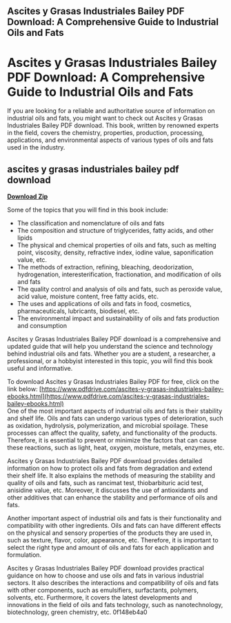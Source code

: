 ## Ascites y Grasas Industriales Bailey PDF Download: A Comprehensive Guide to Industrial Oils and Fats

  
# Ascites y Grasas Industriales Bailey PDF Download: A Comprehensive Guide to Industrial Oils and Fats
 
If you are looking for a reliable and authoritative source of information on industrial oils and fats, you might want to check out Ascites y Grasas Industriales Bailey PDF download. This book, written by renowned experts in the field, covers the chemistry, properties, production, processing, applications, and environmental aspects of various types of oils and fats used in the industry.
 
## ascites y grasas industriales bailey pdf download


[**Download Zip**](https://www.google.com/url?q=https%3A%2F%2Ftlniurl.com%2F2tLcL8&sa=D&sntz=1&usg=AOvVaw14dlx_1L8k_TS98pI5qb5W)

 
Some of the topics that you will find in this book include:
 
- The classification and nomenclature of oils and fats
- The composition and structure of triglycerides, fatty acids, and other lipids
- The physical and chemical properties of oils and fats, such as melting point, viscosity, density, refractive index, iodine value, saponification value, etc.
- The methods of extraction, refining, bleaching, deodorization, hydrogenation, interesterification, fractionation, and modification of oils and fats
- The quality control and analysis of oils and fats, such as peroxide value, acid value, moisture content, free fatty acids, etc.
- The uses and applications of oils and fats in food, cosmetics, pharmaceuticals, lubricants, biodiesel, etc.
- The environmental impact and sustainability of oils and fats production and consumption

Ascites y Grasas Industriales Bailey PDF download is a comprehensive and updated guide that will help you understand the science and technology behind industrial oils and fats. Whether you are a student, a researcher, a professional, or a hobbyist interested in this topic, you will find this book useful and informative.
 
To download Ascites y Grasas Industriales Bailey PDF for free, click on the link below:
 [https://www.pdfdrive.com/ascites-y-grasas-industriales-bailey-ebooks.html](https://www.pdfdrive.com/ascites-y-grasas-industriales-bailey-ebooks.html)  
One of the most important aspects of industrial oils and fats is their stability and shelf life. Oils and fats can undergo various types of deterioration, such as oxidation, hydrolysis, polymerization, and microbial spoilage. These processes can affect the quality, safety, and functionality of the products. Therefore, it is essential to prevent or minimize the factors that can cause these reactions, such as light, heat, oxygen, moisture, metals, enzymes, etc.
 
Ascites y Grasas Industriales Bailey PDF download provides detailed information on how to protect oils and fats from degradation and extend their shelf life. It also explains the methods of measuring the stability and quality of oils and fats, such as rancimat test, thiobarbituric acid test, anisidine value, etc. Moreover, it discusses the use of antioxidants and other additives that can enhance the stability and performance of oils and fats.
 
Another important aspect of industrial oils and fats is their functionality and compatibility with other ingredients. Oils and fats can have different effects on the physical and sensory properties of the products they are used in, such as texture, flavor, color, appearance, etc. Therefore, it is important to select the right type and amount of oils and fats for each application and formulation.
 
Ascites y Grasas Industriales Bailey PDF download provides practical guidance on how to choose and use oils and fats in various industrial sectors. It also describes the interactions and compatibility of oils and fats with other components, such as emulsifiers, surfactants, polymers, solvents, etc. Furthermore, it covers the latest developments and innovations in the field of oils and fats technology, such as nanotechnology, biotechnology, green chemistry, etc.
 0f148eb4a0
